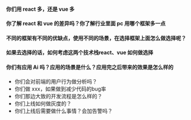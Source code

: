 #### 你们用 react 多，还是 vue 多
#### 你了解 react 和 vue 的差异吗？你了解行业里面 pc 用哪个框架多一点
#### 不同的框架有不同的优缺点，使用不同的场景，在选择框架上面怎么做选择呢？
#### 如果去选择的话，如何考虑这两个技术栈react、vue 如何做选择

#### 你们有应用 Ai 吗？应用的场景是什么？应用完之后带来的效果是怎么样的



- 你们会对前端的用户行为做分析吗？
- 你们做 xxx，如果做到减少代码的bug率
- 你们那边大致的开发流程是怎么样的？
- 你们上线如何做灰度的？
- 你们上线后需要做什么事情？会加告警吗？